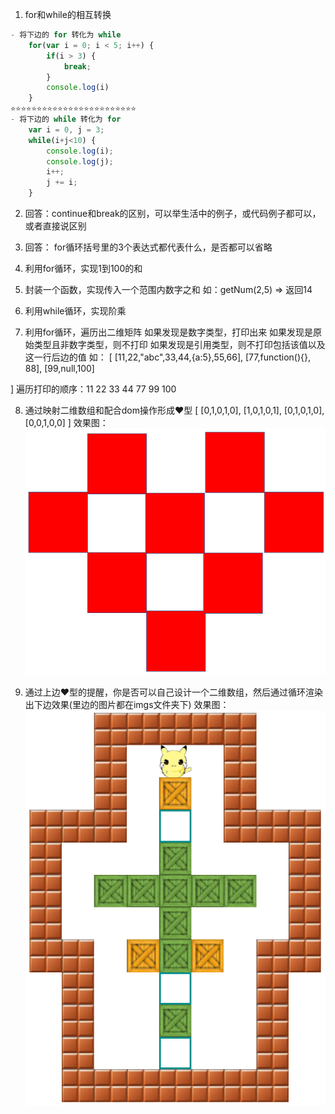 1. for和while的相互转换
```js
- 将下边的 for 转化为 while
    for(var i = 0; i < 5; i++) {
        if(i > 3) {
            break;
        }
        console.log(i)
    }
⭐⭐⭐⭐⭐⭐⭐⭐⭐⭐⭐⭐⭐⭐⭐⭐⭐⭐⭐⭐⭐⭐⭐⭐
- 将下边的 while 转化为 for
    var i = 0, j = 3;
    while(i+j<10) {
        console.log(i);
        console.log(j);
        i++;
        j += i;
    }
```
2. 回答：continue和break的区别，可以举生活中的例子，或代码例子都可以，或者直接说区别

3. 回答： for循环括号里的3个表达式都代表什么，是否都可以省略

4. 利用for循环，实现1到100的和

5. 封装一个函数，实现传入一个范围内数字之和
如：getNum(2,5) => 返回14

6. 利用while循环，实现阶乘

7. 利用for循环，遍历出二维矩阵
如果发现是数字类型，打印出来
如果发现是原始类型且非数字类型，则不打印
如果发现是引用类型，则不打印包括该值以及这一行后边的值
如：
[
    [11,22,"abc",33,44,{a:5},55,66],
    [77,function(){}, 88],
    [99,null,100]
    
]
遍历打印的顺序：11 22 33 44 77 99 100

8. 通过映射二维数组和配合dom操作形成❤型
[
    [0,1,0,1,0],
    [1,0,1,0,1],
    [0,1,0,1,0],
    [0,0,1,0,0]
]
效果图：![love](./love.png)

9. 通过上边❤型的提醒，你是否可以自己设计一个二维数组，然后通过循环渲染出下边效果(里边的图片都在imgs文件夹下)
效果图：![推箱子|200](./game.png)


